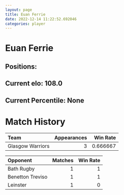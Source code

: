 ```yaml
---  
layout: page  
title: Euan Ferrie  
date: 2022-12-14 11:22:52.692046  
categories: player  
---
```

# Euan Ferrie

## Positions: 

## Current elo: 108.0

## Current Percentile: None

# Match History


| Team             |   Appearances |   Win Rate |
|:-----------------|--------------:|-----------:|
| Glasgow Warriors |             3 |   0.666667 |

| Opponent         |   Matches |   Win Rate |
|:-----------------|----------:|-----------:|
| Bath Rugby       |         1 |          1 |
| Benetton Treviso |         1 |          1 |
| Leinster         |         1 |          0 |